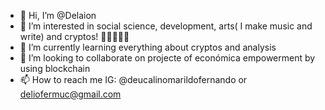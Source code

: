 - 👋 Hi, I’m @Delaion
- 👀 I’m interested in social science, development, arts( I make music and write) and cryptos! 🤑😋👍🏿🚀
- 🌱 I’m currently learning everything about cryptos and analysis
- 💞️ I’m looking to collaborate on projecte of económica empowerment by using blockchain
- 📫 How to reach me IG: @deucalinomarildofernando or  deliofermuc@gmail.com

<!---
Delaion/Delaion is a ✨ special ✨ repository because its `README.md` (this file) appears on your GitHub profile.
You can click the Preview link to take a look at your changes.
--->
